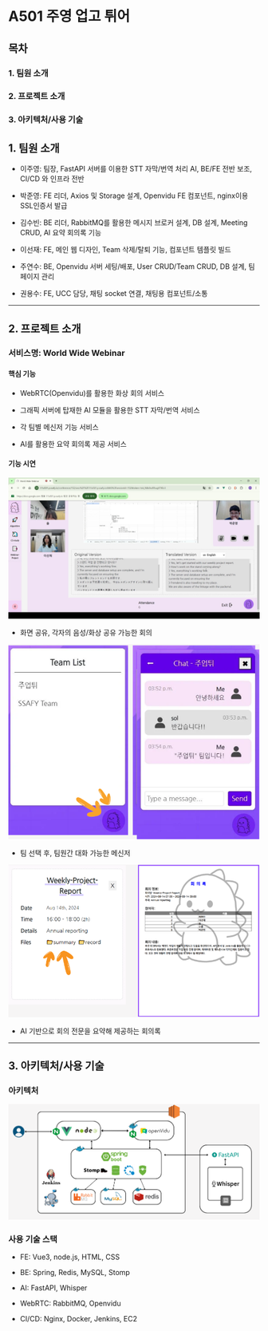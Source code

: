 # A501 주영 업고 튀어


## 목차

### 1. 팀원 소개

### 2. 프로젝트 소개

### 3. 아키텍처/사용 기술


## 1. 팀원 소개

* 이주영: 팀장, FastAPI 서버를 이용한 STT 자막/번역 처리 AI, BE/FE 전반 보조, CI/CD 와 인프라 전반

* 박준영: FE 리더, Axios 및 Storage 설계, Openvidu FE 컴포넌트, nginx이용 SSL인증서 발급

* 김수빈: BE 리더, RabbitMQ를 활용한 메시지 브로커 설계, DB 설계, Meeting CRUD, AI 요약 회의록 기능

* 이선재: FE, 메인 웹 디자인, Team 삭제/탈퇴 기능, 컴포넌트 템플릿 빌드

* 주연수: BE, Openvidu 서버 세팅/배포, User CRUD/Team CRUD, DB 설계, 팀 페이지 관리

* 권용수: FE, UCC 담당, 채팅 socket 연결, 채팅용 컴포넌트/소통


---


## 2. 프로젝트 소개

### 서비스명: World Wide Webinar

#### 핵심 기능

* WebRTC(Openvidu)를 활용한 화상 회의 서비스

* 그래픽 서버에 탑재한 AI 모듈을 활용한 STT 자막/번역 서비스

* 각 팀별 메신저 기능 서비스

* AI를 활용한 요약 회의록 제공 서비스

#### 기능 시연

![webrtc 시연](./WebRTC시연.jpg)
* 화면 공유, 각자의 음성/화상 공유 가능한 회의

![채팅 시연](./채팅기능.PNG)
* 팀 선택 후, 팀원간 대화 가능한 메신저

![회의록](./회의록.PNG)
* AI 기반으로 회의 전문을 요약해 제공하는 회의록


---


## 3. 아키텍처/사용 기술

### 아키텍처

![아키텍처](./아키텍처.PNG)

### 사용 기술 스택

* FE: Vue3, node.js, HTML, CSS

* BE: Spring, Redis, MySQL, Stomp

* AI: FastAPI, Whisper

* WebRTC: RabbitMQ, Openvidu

* CI/CD: Nginx, Docker, Jenkins, EC2
